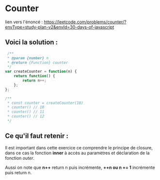 # Counter

lien vers l'énoncé : https://leetcode.com/problems/counter/?envType=study-plan-v2&envId=30-days-of-javascript

## Voici la solution :

``` js
 /**
 * @param {number} n
 * @return {Function} counter
 */
var createCounter = function(n) {
    return function() {
        return n++;
    };
};

/** 
 * const counter = createCounter(10)
 * counter() // 10
 * counter() // 11
 * counter() // 12
 */ 
```
## Ce qu'il faut retenir :

Il est important dans cette exercice ce comprendre le principe de closure, dans ce cas la fonction **inner** à accès au paramètres et déclaration de la fonction *outer*.

Aussi on note que **n++** return n puis incrémente, **++n ou n += 1** incrémente puis return n.